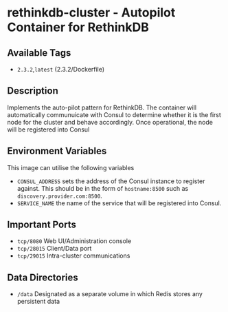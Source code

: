 # rethinkdb-cluster - Autopilot Container for RethinkDB

## Available Tags

* ```2.3.2```,```latest``` (2.3.2/Dockerfile)

## Description
Implements the auto-pilot pattern for RethinkDB. The container will automatically communuicate with Consul to determine whether it is the first node for the cluster and behave accordingly. Once operational, the node will be registered into Consul

## Environment Variables
This image can utilise the following variables

* ```CONSUL_ADDRESS``` sets the address of the Consul instance to register against. This should be in the form of ```hostname:8500``` such as ```discovery.provider.com:8500```. 
* ```SERVICE_NAME``` the name of the service that will be registered into Consul.

## Important Ports

* ```tcp/8080``` Web UI/Administration console
* ```tcp/28015``` Client/Data port
* ```tcp/29015``` Intra-cluster communications

## Data Directories

* ```/data``` Designated as a separate volume in which Redis stores any persistent data
